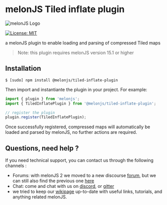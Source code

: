 # melonJS Tiled inflate plugin
![melonJS Logo](https://github.com/melonjs/melonJS/raw/master/media/Banner/Banner%20-%20Billboard%20-%20Original%20Logo%20-%20horizontal.png)

[![License: MIT](https://img.shields.io/badge/License-MIT-yellow.svg)](https://github.com/melonjs/es6-boilerplate/blob/master/LICENSE)

a melonJS plugin to enable loading and parsing of compressed Tiled maps
>Note: this plugin requires melonJS version 15.1 or higher

Installation
-------------------------------------------------------------------------------
`$ [sudo] npm install @melonjs/tiled-inflate-plugin`

Then import and instantiante the plugin in your project. For example:
```JavaScript
import { plugin } from 'melonjs';
import { TiledInflatePlugin } from '@melonjs/tiled-inflate-plugin';

// register the plugin
plugin.register(TiledInflatePlugin);
```

Once successfully registered, compressed maps will automatically be loaded and parsed by melonJS, no further actions are required.

Questions, need help ?
-------------------------------------------------------------------------------
If you need technical support, you can contact us through the following channels :
* Forums: with melonJS 2 we moved to a new discourse [forum](https://melonjs.discourse.group), but we can still also find the previous one [here](http://www.html5gamedevs.com/forum/32-melonjs/)
* Chat: come and chat with us on [discord](https://discord.gg/aur7JMk), or [gitter](https://gitter.im/melonjs/public)
* we tried to keep our [wikipage](https://github.com/melonjs/melonJS/wiki) up-to-date with useful links, tutorials, and anything related melonJS.